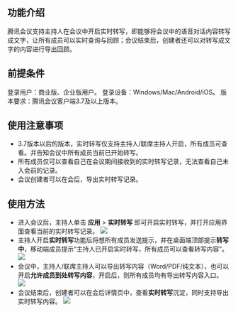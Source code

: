 ## 功能介绍
腾讯会议支持主持人在会议中开启实时转写，即能够将会议中的语音对话内容转写成文字，让所有成员可以实时查询与回顾；会议结束后，创建者还可以对转写成文字的内容进行导出回顾。

## 前提条件
登录用户：商业版、企业版用户。
登录设备：Windows/Mac/Android/iOS。
版本要求：腾讯会议客户端3.7及以上版本。

## 使用注意事项
- 3.7版本以后的版本，实时转写仅支持主持人/联席主持人开启，所有成员可查看。并告知会议中所有成员当前已开始转写。
- 所有成员仅可以查看自己在会议期间接收到的实时转写记录，无法查看自己未入会前的记录。
- 会议创建者可以在会后，导出实时转写记录。

## 使用方法
- 进入会议后，主持人单击 **应用** > **实时转写** 即可开启实时转写，并打开应用界面查看当前的实时转写记录。
![](https://qcloudimg.tencent-cloud.cn/raw/13fa37a626c17862d746bc38fa224b77.png)
- 主持人开启**实时转写**功能后将想所有成员发送提示，并在桌面端顶部提示**转写中**，移动端成员提示“主持人已开启实时转写，所有成员可以查看转写内容”。
![](https://qcloudimg.tencent-cloud.cn/raw/43269eb088447a2aaba1d659299508a9.png)
- 会议中，主持人/联席主持人可以导出转写内容（Word/PDF/纯文本），也可以开启**允许成员到处转写内容**，开启后，则所有成员均有导出转写内容入口。
![](https://qcloudimg.tencent-cloud.cn/raw/8ac32177c9472f4ef1f1ecf225fba1fc.png)
- 会议结束后，创建者可以在会后详情页中，查看**实时转写**沉淀，同时支持导出实时转写内容。
![](https://qcloudimg.tencent-cloud.cn/raw/b3fd8c1ec1d10ab2ff8c6b4279674f31.png)
